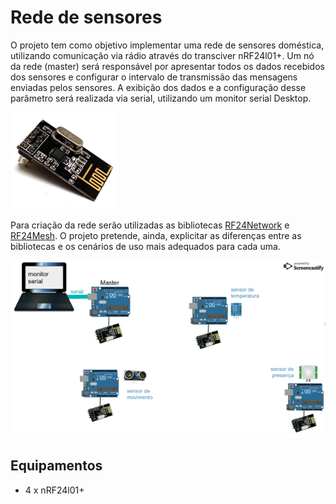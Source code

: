 # Rede de sensores



O projeto tem como objetivo implementar uma rede de sensores doméstica, utilizando comunicação via rádio através do transciver nRF24l01+. Um nó da rede (master) será responsável por apresentar todos os dados recebidos dos sensores e configurar o intervalo de transmissão das mensagens enviadas pelos sensores. A exibição dos dados e a configuração desse parâmetro será realizada via serial, utilizando um monitor serial Desktop.

<img src="imgs/nRF24l01Plus.jpg" width="170"/> 

Para criação da rede serão utilizadas as bibliotecas [RF24Network](https://tmrh20.github.io/RF24Network/) e [RF24Mesh](http://tmrh20.github.io/RF24Mesh/). O projeto pretende, ainda, explicitar as diferenças entre as bibliotecas e os cenários de uso mais adequados para cada uma.

<img src="imgs/diagrama.gif"/>


## Equipamentos

- 4 x nRF24l01+
